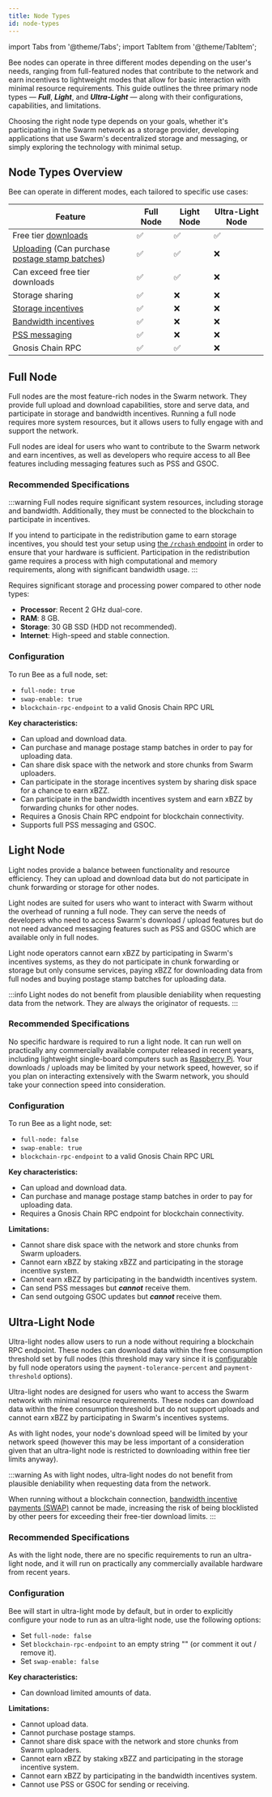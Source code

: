 ```yaml
---
title: Node Types
id: node-types
---
```



import Tabs from '@theme/Tabs';
import TabItem from '@theme/TabItem';

Bee nodes can operate in three different modes depending on the user's needs, ranging from full-featured nodes that contribute to the network and earn incentives to lightweight modes that allow for basic interaction with minimal resource requirements. This guide outlines the three primary node types — **_Full_**, **_Light_**, and **_Ultra-Light_** — along with their configurations, capabilities, and limitations.

Choosing the right node type depends on your goals, whether it's participating in the Swarm network as a storage provider, developing applications that use Swarm's decentralized storage and messaging, or simply exploring the technology with minimal setup.


## Node Types Overview

Bee can operate in different modes, each tailored to specific use cases:

| Feature                                                                 | Full Node | Light Node | Ultra-Light Node |
| ----------------------------------------------------------------------- | --------- | ---------- | ---------------- |
| Free tier [downloads](/docs/develop/access-the-swarm/upload-and-download)                                                     | ✅        | ✅         | ✅               |
| [Uploading](/docs/develop/access-the-swarm/upload-and-download) (Can purchase [postage stamp batches](/docs/develop/access-the-swarm/buy-a-stamp-batch))                          | ✅        | ✅         | ❌               |
| Can exceed free tier downloads                                          | ✅        | ✅         | ❌               |
| Storage sharing                                                         | ✅        | ❌         | ❌               |
| [Storage incentives](/docs/bee/working-with-bee/staking/)               | ✅        | ❌         | ❌               |
| [Bandwidth incentives](/docs/concepts/incentives/bandwidth-incentives/) | ✅        | ❌         | ❌               |
| [PSS messaging](/docs/develop/tools-and-features/pss)                   | ✅        | ❌         | ❌               |
| Gnosis Chain RPC                                                        | ✅        | ✅         | ❌               |

## Full Node

Full nodes are the most feature-rich nodes in the Swarm network. They provide full upload and download capabilities, store and serve data, and participate in storage and bandwidth incentives. Running a full node requires more system resources, but it allows users to fully engage with and support the network.

Full nodes are ideal for users who want to contribute to the Swarm network and earn incentives, as well as developers who require access to all Bee features including messaging features such as PSS and GSOC.


### Recommended Specifications

:::warning
Full nodes require significant system resources, including storage and bandwidth. Additionally, they must be connected to the blockchain to participate in incentives. 

If you intend to participate in the redistribution game to earn storage incentives, you should test your setup using [the `/rchash` endpoint](/docs/bee/working-with-bee/bee-api/#rchash) in order to ensure that your hardware is sufficient. Participation in the redistribution game requires a process with high computational and memory requirements, along with significant bandwidth usage.
:::

Requires significant storage and processing power compared to other node types:

- **Processor**: Recent 2 GHz dual-core.
- **RAM**: 8 GB.
- **Storage**: 30 GB SSD (HDD not recommended).
- **Internet**: High-speed and stable connection.

### Configuration

To run Bee as a full node, set:

- `full-node: true`
- `swap-enable: true`
- `blockchain-rpc-endpoint` to a valid Gnosis Chain RPC URL

**Key characteristics:**

- Can upload and download data.
- Can purchase and manage postage stamp batches in order to pay for uploading data.
- Can share disk space with the network and store chunks from Swarm uploaders.
- Can participate in the storage incentives system by sharing disk space for a chance to earn xBZZ.
- Can participate in the bandwidth incentives system and earn xBZZ by forwarding chunks for other nodes.
- Requires a Gnosis Chain RPC endpoint for blockchain connectivity.
- Supports full PSS messaging and GSOC.


## Light Node

Light nodes provide a balance between functionality and resource efficiency. They can upload and download data but do not participate in chunk forwarding or storage for other nodes.

Light nodes are suited for users who want to interact with Swarm without the overhead of running a full node. They can serve the needs of developers who need to access Swarm's download / upload features but do not need advanced messaging features such as PSS and GSOC which are available only in full nodes.

Light node operators cannot earn xBZZ by participating in Swarm's incentives systems, as they do not participate in chunk forwarding or storage but only consume services, paying xBZZ for downloading data from full nodes and buying postage stamp batches for uploading data.

:::info
Light nodes do not benefit from plausible deniability when requesting data from the network. They are always the originator of requests.
:::

### Recommended Specifications

No specific hardware is required to run a light node. It can run well on practically any commercially available computer released in recent years, including lightweight single-board computers such as [Raspberry Pi](https://en.wikipedia.org/wiki/Raspberry_Pi). Your downloads / uploads may be limited by your network speed, however, so if you plan on interacting extensively with the Swarm network, you should take your connection speed into consideration.

### Configuration

To run Bee as a light node, set:

- `full-node: false`
- `swap-enable: true`
- `blockchain-rpc-endpoint` to a valid Gnosis Chain RPC URL

**Key characteristics:**

- Can upload and download data.
- Can purchase and manage postage stamp batches in order to pay for uploading data.
- Requires a Gnosis Chain RPC endpoint for blockchain connectivity.


**Limitations:**

- Cannot share disk space with the network and store chunks from Swarm uploaders.
- Cannot earn xBZZ by staking xBZZ and participating in the storage incentive system.
- Cannot earn xBZZ by participating in the bandwidth incentives system.
- Can send PSS messages but ***cannot*** receive them.
- Can send outgoing GSOC updates but ***cannot*** receive them.


## Ultra-Light Node

Ultra-light nodes allow users to run a node without requiring a blockchain RPC endpoint. These nodes can download data within the free consumption threshold set by full nodes (this threshold may vary since it is [configurable](/docs/bee/working-with-bee/configuration) by full node operators using the `payment-tolerance-percent` and `payment-threshold` options).

Ultra-light nodes are designed for users who want to access the Swarm network with minimal resource requirements. These nodes can download data within the free consumption threshold but do not support uploads and cannot earn xBZZ by participating in Swarm's incentives systems. 

As with light nodes, your node's download speed will be limited by your network speed (however this may be less important of a consideration given that an ultra-light node is restricted to downloading within free tier limits anyway).

:::warning
As with light nodes, ultra-light nodes do not benefit from plausible deniability when requesting data from the network.

When running without a blockchain connection, [bandwidth incentive payments (SWAP)](/docs/concepts/incentives/bandwidth-incentives/) cannot be made, increasing the risk of being blocklisted by other peers for exceeding their free-tier download limits.
:::

### Recommended Specifications

As with the light node, there are no specific requirements to run an ultra-light node, and it will run on practically any commercially available hardware from recent years.   

### Configuration

Bee will start in ultra-light mode by default, but in order to explicitly configure your node to run as an ultra-light node, use the following options:

- Set `full-node: false`
- Set `blockchain-rpc-endpoint` to an empty string "" (or comment it out / remove it).
- Set `swap-enable: false`

**Key characteristics:**

- Can download limited amounts of data.

**Limitations:**
- Cannot upload data.
- Cannot purchase postage stamps.
- Cannot share disk space with the network and store chunks from Swarm uploaders.
- Cannot earn xBZZ by staking xBZZ and participating in the storage incentive system.
- Cannot earn xBZZ by participating in the bandwidth incentives system.
- Cannot use PSS or GSOC for sending or receiving.

